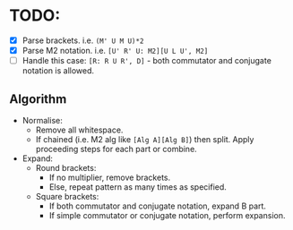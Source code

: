 # TODO:

- [x] Parse brackets. i.e. `(M' U M U)*2`
- [x] Parse M2 notation. i.e. `[U' R' U: M2][U L U', M2]`
- [ ] Handle this case: `[R: R U R', D]` - both commutator and conjugate notation is allowed.

## Algorithm

- Normalise:
    - Remove all whitespace.
    - If chained (i.e. M2 alg like `[Alg A][Alg B]`) then split. Apply proceeding steps for each part or combine.
- Expand:
    - Round brackets:
        - If no multiplier, remove brackets.
        - Else, repeat pattern as many times as specified.
    - Square brackets:
        - If both commutator and conjugate notation, expand B part.
        - If simple commutator or conjugate notation, perform expansion.
        